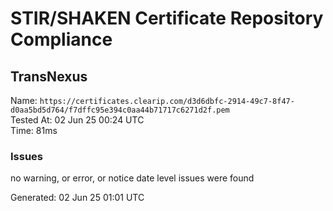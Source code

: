 # STIR/SHAKEN Certificate Repository Compliance

## TransNexus

Name: `https://certificates.clearip.com/d3d6dbfc-2914-49c7-8f47-d0aa5bd5d764/f7dffc95e394c0aa44b71717c6271d2f.pem`\
Tested At: 02 Jun 25 00:24 UTC\
Time: 81ms

### Issues

no warning, or error, or notice date level issues were found

Generated: 02 Jun 25 01:01 UTC